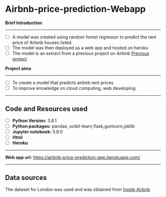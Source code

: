 

# Airbnb-price-prediction-Webapp
 **Brief Introduction**
****************************************************************
 - [ ] A model was created using random forest regressor to predict the rent price of Airbnb houses listed.
 - [ ]  The model was then deployed as a web app  and hosted on heroku
 - [ ]  The model is an extract from a previous project on Airbnb [Previous project](https://github.com/Shafiq-Kyazze/AirBnb)
 
 **Project aims**
 ****************************************************************
 - [ ] To create a model that predicts airbnb rent prices
 - [ ] To  improve knowledge on cloud computing, web developing
 ****************************************************************
## Code and Resources used
 - [ ] **Python Version:** 3.8.1
 - [ ] **Python packages:** pandas, scikit-learn,flask,gunicorn,joblib
 - [ ]  **Jupyter notebook:** 5.8.0
 - [ ] **Html**
 - [ ] **Heroku**
 ****************************************************************
**Web app url:**     https://airbnb-price-prediction-app.herokuapp.com/
****************************************************************
## Data sources
The dataset for London was used and was obtained from [Inside Airbnb](http://insideairbnb.com/get-the-data.html)

